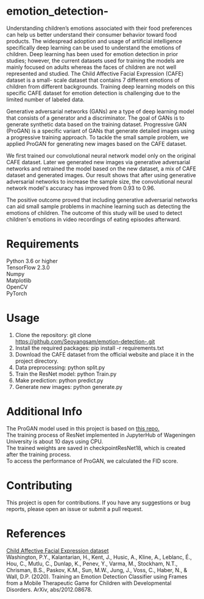 # emotion_detection-

Understanding children’s emotions associated with their food preferences can help us better understand their consumer behavior toward food products. The widespread adoption and usage of artificial intelligence specifically deep learning can be used to understand the emotions of children. Deep learning has been used for emotion detection in prior studies; however, the current datasets used for training the models are mainly focused on adults whereas the faces of children are not well represented and studied. The Child Affective Facial Expression (CAFE) dataset is a small- scale dataset that contains 7 different emotions of children from different backgrounds. Training deep learning models on this specific CAFE dataset for emotion detection is challenging due to the limited number of labeled data.<br>

Generative adversarial networks (GANs) are a type of deep learning model that consists of a generator and a discriminator. The goal of GANs is to generate synthetic data based on the training dataset. Progressive GAN (ProGAN) is a specific variant of GANs that generate detailed images using a progressive training approach. To tackle the small sample problem, we applied ProGAN for generating new images based on the CAFE dataset.<br>

We first trained our convolutional neural network model only on the original CAFE dataset. Later we generated new images via generative adversarial networks and retrained the model based on the new dataset, a mix of CAFE dataset and generated images. Our result shows that after using generative adversarial networks to increase the sample size, the convolutional neural network model's accuracy has improved from 0.93 to 0.96.<br>

The positive outcome proved that including generative adversarial networks can aid small sample problems in machine learning such as detecting the emotions of children. The outcome of this study will be used to detect children's emotions in video recordings of eating episodes afterward.<br>

# Requirements
Python 3.6 or higher<br>
TensorFlow 2.3.0<br>
Numpy<br>
Matplotlib<br>
OpenCV<br>
PyTorch<br> 

# Usage
1. Clone the repository: git clone https://github.com/Seoyangsam/emotion-detection-.git
2. Install the required packages: pip install -r requirements.txt
3. Download the CAFE dataset from the official website and place it in the project directory.
4. Data preprocessing: python split.py
5. Train the ResNet model: python Train.py
6. Make prediction: python predict.py
7. Generate new images: python generate.py

# Additional Info
The ProGAN model used in this project is based on [this repo.](https://github.com/aladdinpersson/Machine-Learning-\Collection/blob/master/ML/Pytorch/GANs/ProGAN)<br>
The training process of ResNet implemented in JupyterHub of Wageningen University is about 10 days using CPU.<br> 
The trained weights are saved in checkpointResNet18, which is created after the training process.<br>
To access the performance of ProGAN, we calculated the FID score. 

# Contributing
This project is open for contributions. If you have any suggestions or bug reports, please open an issue or submit a pull request.

# References
[Child Affective Facial Expression dataset](https://nyu.databrary.org/volume/30)<br>
Washington, P.Y., Kalantarian, H., Kent, J., Husic, A., Kline, A., Leblanc, É., Hou, C., Mutlu, C., Dunlap, K., Penev, Y., Varma, M., Stockham, N.T., Chrisman, B.S., Paskov, K.M., Sun, M.W., Jung, J., Voss, C., Haber, N., & Wall, D.P. (2020). Training an Emotion Detection Classifier using Frames from a Mobile Therapeutic Game for Children with Developmental Disorders. ArXiv, abs/2012.08678. 
